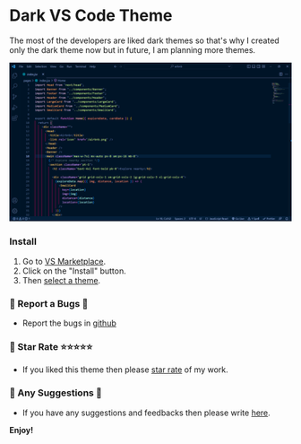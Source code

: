 # Dark VS Code Theme

The most of the developers are liked dark themes so that's why I created only the dark theme now but in future, I am planning more themes.

![Dark VS Code theme](https://raw.githubusercontent.com/sirilmp/dark-theme-vscode/main/preview.png)

### Install 

1. Go to [VS Marketplace](https://marketplace.visualstudio.com/items?itemName=SIRILMP.dark-theme-sm).
2. Click on the "Install" button.
3. Then [select a theme](https://code.visualstudio.com/docs/getstarted/themes#_selecting-the-color-theme).


### 📝 Report a Bugs 🐞

* Report the bugs in [github](https://github.com/sirilmp/dark-theme-vscode/issues)


### 📝 Star Rate ⭐⭐⭐⭐⭐

* If you liked this theme then please [star rate](https://marketplace.visualstudio.com/items?itemName=SIRILMP.dark-theme-sm) of my work.

### 📝 Any Suggestions 🧏

* If you have any suggestions and feedbacks then please write [here](https://marketplace.visualstudio.com/items?itemName=SIRILMP.dark-theme-sm&ssr=false#review-details).


**Enjoy!**
